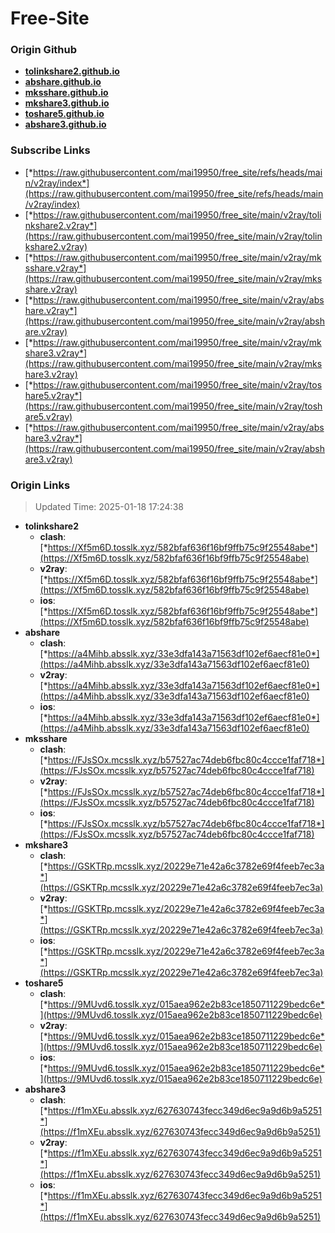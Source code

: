 # Free-Site

### Origin Github

- [**tolinkshare2.github.io**](https://github.com/tolinkshare2/tolinkshare2.github.io)
- [**abshare.github.io**](https://github.com/abshare/abshare.github.io)
- [**mksshare.github.io**](https://github.com/mksshare/mksshare.github.io)
- [**mkshare3.github.io**](https://github.com/mkshare3/mkshare3.github.io)
- [**toshare5.github.io**](https://github.com/toshare5/toshare5.github.io)
- [**abshare3.github.io**](https://github.com/abshare3/abshare3.github.io)

### Subscribe Links

- [*https://raw.githubusercontent.com/mai19950/free_site/refs/heads/main/v2ray/index*](https://raw.githubusercontent.com/mai19950/free_site/refs/heads/main/v2ray/index)
- [*https://raw.githubusercontent.com/mai19950/free_site/main/v2ray/tolinkshare2.v2ray*](https://raw.githubusercontent.com/mai19950/free_site/main/v2ray/tolinkshare2.v2ray)
- [*https://raw.githubusercontent.com/mai19950/free_site/main/v2ray/mksshare.v2ray*](https://raw.githubusercontent.com/mai19950/free_site/main/v2ray/mksshare.v2ray)
- [*https://raw.githubusercontent.com/mai19950/free_site/main/v2ray/abshare.v2ray*](https://raw.githubusercontent.com/mai19950/free_site/main/v2ray/abshare.v2ray)
- [*https://raw.githubusercontent.com/mai19950/free_site/main/v2ray/mkshare3.v2ray*](https://raw.githubusercontent.com/mai19950/free_site/main/v2ray/mkshare3.v2ray)
- [*https://raw.githubusercontent.com/mai19950/free_site/main/v2ray/toshare5.v2ray*](https://raw.githubusercontent.com/mai19950/free_site/main/v2ray/toshare5.v2ray)
- [*https://raw.githubusercontent.com/mai19950/free_site/main/v2ray/abshare3.v2ray*](https://raw.githubusercontent.com/mai19950/free_site/main/v2ray/abshare3.v2ray)

### Origin Links

> Updated Time: 2025-01-18 17:24:38

- **tolinkshare2**
  - **clash**: [*https://Xf5m6D.tosslk.xyz/582bfaf636f16bf9ffb75c9f25548abe*](https://Xf5m6D.tosslk.xyz/582bfaf636f16bf9ffb75c9f25548abe)
  - **v2ray**: [*https://Xf5m6D.tosslk.xyz/582bfaf636f16bf9ffb75c9f25548abe*](https://Xf5m6D.tosslk.xyz/582bfaf636f16bf9ffb75c9f25548abe)
  - **ios**: [*https://Xf5m6D.tosslk.xyz/582bfaf636f16bf9ffb75c9f25548abe*](https://Xf5m6D.tosslk.xyz/582bfaf636f16bf9ffb75c9f25548abe)
- **abshare**
  - **clash**: [*https://a4Mihb.absslk.xyz/33e3dfa143a71563df102ef6aecf81e0*](https://a4Mihb.absslk.xyz/33e3dfa143a71563df102ef6aecf81e0)
  - **v2ray**: [*https://a4Mihb.absslk.xyz/33e3dfa143a71563df102ef6aecf81e0*](https://a4Mihb.absslk.xyz/33e3dfa143a71563df102ef6aecf81e0)
  - **ios**: [*https://a4Mihb.absslk.xyz/33e3dfa143a71563df102ef6aecf81e0*](https://a4Mihb.absslk.xyz/33e3dfa143a71563df102ef6aecf81e0)
- **mksshare**
  - **clash**: [*https://FJsSOx.mcsslk.xyz/b57527ac74deb6fbc80c4ccce1faf718*](https://FJsSOx.mcsslk.xyz/b57527ac74deb6fbc80c4ccce1faf718)
  - **v2ray**: [*https://FJsSOx.mcsslk.xyz/b57527ac74deb6fbc80c4ccce1faf718*](https://FJsSOx.mcsslk.xyz/b57527ac74deb6fbc80c4ccce1faf718)
  - **ios**: [*https://FJsSOx.mcsslk.xyz/b57527ac74deb6fbc80c4ccce1faf718*](https://FJsSOx.mcsslk.xyz/b57527ac74deb6fbc80c4ccce1faf718)
- **mkshare3**
  - **clash**: [*https://GSKTRp.mcsslk.xyz/20229e71e42a6c3782e69f4feeb7ec3a*](https://GSKTRp.mcsslk.xyz/20229e71e42a6c3782e69f4feeb7ec3a)
  - **v2ray**: [*https://GSKTRp.mcsslk.xyz/20229e71e42a6c3782e69f4feeb7ec3a*](https://GSKTRp.mcsslk.xyz/20229e71e42a6c3782e69f4feeb7ec3a)
  - **ios**: [*https://GSKTRp.mcsslk.xyz/20229e71e42a6c3782e69f4feeb7ec3a*](https://GSKTRp.mcsslk.xyz/20229e71e42a6c3782e69f4feeb7ec3a)
- **toshare5**
  - **clash**: [*https://9MUvd6.tosslk.xyz/015aea962e2b83ce1850711229bedc6e*](https://9MUvd6.tosslk.xyz/015aea962e2b83ce1850711229bedc6e)
  - **v2ray**: [*https://9MUvd6.tosslk.xyz/015aea962e2b83ce1850711229bedc6e*](https://9MUvd6.tosslk.xyz/015aea962e2b83ce1850711229bedc6e)
  - **ios**: [*https://9MUvd6.tosslk.xyz/015aea962e2b83ce1850711229bedc6e*](https://9MUvd6.tosslk.xyz/015aea962e2b83ce1850711229bedc6e)
- **abshare3**
  - **clash**: [*https://f1mXEu.absslk.xyz/627630743fecc349d6ec9a9d6b9a5251*](https://f1mXEu.absslk.xyz/627630743fecc349d6ec9a9d6b9a5251)
  - **v2ray**: [*https://f1mXEu.absslk.xyz/627630743fecc349d6ec9a9d6b9a5251*](https://f1mXEu.absslk.xyz/627630743fecc349d6ec9a9d6b9a5251)
  - **ios**: [*https://f1mXEu.absslk.xyz/627630743fecc349d6ec9a9d6b9a5251*](https://f1mXEu.absslk.xyz/627630743fecc349d6ec9a9d6b9a5251)
